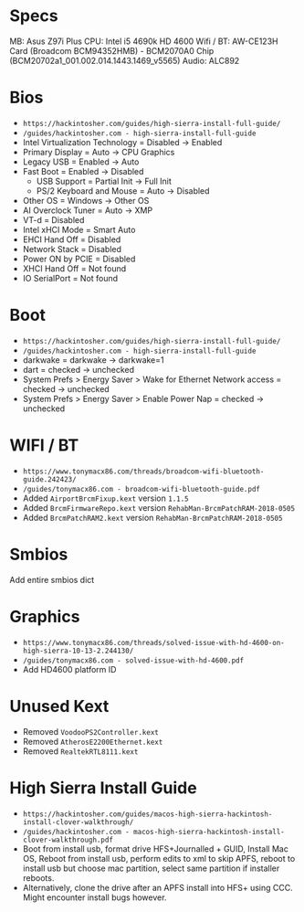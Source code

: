 # Specs
MB: Asus Z97i Plus
CPU: Intel i5 4690k HD 4600
Wifi / BT: AW-CE123H Card (Broadcom BCM94352HMB) - BCM2070A0 Chip (BCM20702a1_001.002.014.1443.1469_v5565)
Audio: ALC892

# Bios
- `https://hackintosher.com/guides/high-sierra-install-full-guide/`
- `/guides/hackintosher.com - high-sierra-install-full-guide`
- Intel Virtualization Technology = Disabled -> Enabled
- Primary Display = Auto -> CPU Graphics
- Legacy USB = Enabled -> Auto
- Fast Boot = Enabled -> Disabled
  - USB Support = Partial Init -> Full Init
  - PS/2 Keyboard and Mouse = Auto -> Disabled
- Other OS = Windows -> Other OS
- AI Overclock Tuner = Auto -> XMP
- VT-d = Disabled
- Intel xHCI Mode = Smart Auto
- EHCI Hand Off = Disabled
- Network Stack = Disabled
- Power ON by PCIE = Disabled
- XHCI Hand Off = Not found
- IO SerialPort = Not found

# Boot
- `https://hackintosher.com/guides/high-sierra-install-full-guide/`
- `/guides/hackintosher.com - high-sierra-install-full-guide`
- darkwake = darkwake -> darkwake=1
- dart = checked -> unchecked
- System Prefs > Energy Saver > Wake for Ethernet Network access = checked -> unchecked
- System Prefs > Energy Saver > Enable Power Nap = checked -> unchecked

# WIFI / BT
- `https://www.tonymacx86.com/threads/broadcom-wifi-bluetooth-guide.242423/`
- `/guides/tonymacx86.com - broadcom-wifi-bluetooth-guide.pdf`
- Added `AirportBrcmFixup.kext` version `1.1.5`
- Added `BrcmFirmwareRepo.kext` version `RehabMan-BrcmPatchRAM-2018-0505`
- Added `BrcmPatchRAM2.kext` version `RehabMan-BrcmPatchRAM-2018-0505`

# Smbios
Add entire smbios dict

# Graphics
- `https://www.tonymacx86.com/threads/solved-issue-with-hd-4600-on-high-sierra-10-13-2.244130/`
- `/guides/tonymacx86.com - solved-issue-with-hd-4600.pdf`
- Add HD4600 platform ID

# Unused Kext
- Removed `VoodooPS2Controller.kext`
- Removed `AtherosE2200Ethernet.kext`
- Removed `RealtekRTL8111.kext`

# High Sierra Install Guide
- `https://hackintosher.com/guides/macos-high-sierra-hackintosh-install-clover-walkthrough/`
- `/guides/hackintosher.com - macos-high-sierra-hackintosh-install-clover-walkthrough.pdf`
- Boot from install usb, format drive HFS+Journalled + GUID, Install Mac OS, Reboot from install usb, perform edits to xml to skip APFS, reboot to install usb but choose mac partition, select same partition if installer reboots.
- Alternatively, clone the drive after an APFS install into HFS+ using CCC. Might encounter install bugs however.
